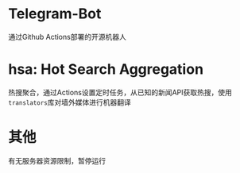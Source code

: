 # Telegram-Bot
通过Github Actions部署的开源机器人

# hsa: Hot Search Aggregation
热搜聚合，通过Actions设置定时任务，从已知的新闻API获取热搜，使用`translators`库对墙外媒体进行机器翻译

# 其他
有无服务器资源限制，暂停运行